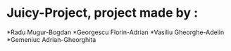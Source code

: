 # Juicy-Project, project made by :
*Radu Mugur-Bogdan
*Georgescu Florin-Adrian
*Vasiliu Gheorghe-Adelin
*Gemeniuc Adrian-Gheorghita
